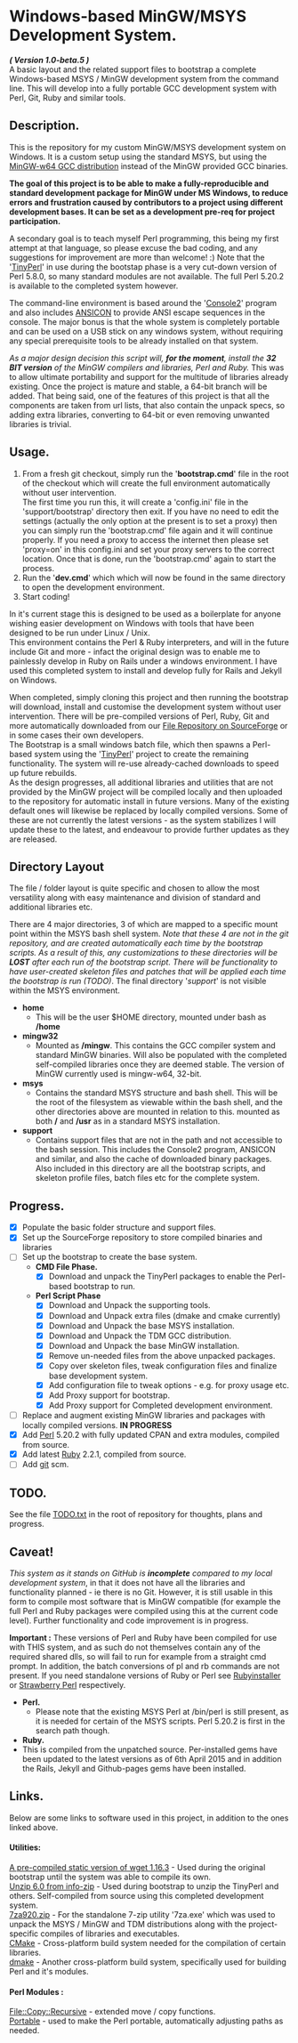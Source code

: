 # Windows-based MinGW/MSYS Development System.
__*( Version 1.0-beta.5 )*__  
A basic layout and the related support files to bootstrap a complete Windows-based MSYS / MinGW development system from the command line. This will develop into a fully portable GCC development system with Perl, Git, Ruby and similar tools.  

## Description.

This is the repository for my custom MinGW/MSYS development system on Windows. It is a custom setup using the standard MSYS, but using the [MinGW-w64 GCC distribution](http://mingw-w64.yaxm.org/doku.php) instead of the MinGW provided GCC binaries.  

__The goal of this project is to be able to make a fully-reproducible and standard development package for MinGW under MS Windows, to reduce errors and frustration caused by contributors to a project using different development bases. It can be set as a development pre-req for project participation.__

A secondary goal is to teach myself Perl programming, this being my first attempt at that language, so please excuse the bad coding, and any suggestions for improvement are more than welcome! :) Note that the '[TinyPerl](http://tinyperl.sourceforge.net/)' in use during the bootstap phase is a very cut-down version of Perl 5.8.0, so many standard modules are not available. The full Perl 5.20.2 is available to the completed system however.

The command-line environment is based around the '[Console2](http://sourceforge.net/projects/console/)' program and also includes [ANSICON](https://github.com/adoxa/ansicon) to provide ANSI escape sequences in the console.
The major bonus is that the whole system is completely portable and can be used on a USB stick on any windows system, without requiring any special prerequisite tools to be already installed on that system.

*As a major design decision this script will, __for the moment__, install the __32 BIT version__ of the MinGW compilers and libraries, Perl and Ruby.* This was to allow ultimate portability and support for the multitude of libraries already existing. Once the project is mature and stable, a 64-bit branch will be added. That being said, one of the features of this project is that all the components are taken from url lists, that also contain the unpack specs, so adding extra libraries, converting to 64-bit or even removing unwanted libraries is trivial.

## Usage.
1. From a fresh git checkout, simply run the '__bootstrap.cmd__' file in the root of the checkout which will create the full environment automatically without user intervention.  
The first time you run this, it will create a 'config.ini' file in the 'support/bootstrap' directory then exit. If you have no need to edit the settings (actually the only option at the present is to set a proxy) then you can simply run the 'bootstrap.cmd' file again and it will continue properly. If you need a proxy to access the internet then please set 'proxy=on' in this config.ini and set your proxy servers to the correct location. Once that is done, run the 'bootstrap.cmd' again to start the process.
2. Run the '__dev.cmd__' which which will now be found in the same directory to open the development environment.
3. Start coding!

In it's current stage this is designed to be used as a boilerplate for anyone wishing easier development on Windows with tools that have been designed to be run under Linux / Unix.  
This environment contains the Perl & Ruby interpreters, and will in the future include Git and more - infact the original design was to enable me to painlessly develop in Ruby on Rails under a windows environment. I have used this completed system to install and develop fully for Rails and Jekyll on Windows.

When completed, simply cloning this project and then running the bootstrap will download, install and customise the development system without user intervention.
There will be pre-compiled versions of Perl, Ruby, Git and more automatically downloaded from our [File Repository on SourceForge](https://sourceforge.net/p/devshellbuilds/) or in some cases their own developers.  
The Bootstrap is a small windows batch file, which then spawns a Perl-based system using the '[TinyPerl](http://tinyperl.sourceforge.net/)' project to create the remaining functionality. The system will re-use already-cached downloads to speed up future rebuilds.  
As the design progresses, all additional libraries and utilities that are not provided by the MinGW project will be compiled locally and then uploaded to the repository for automatic install in future versions. Many of the existing default ones will likewise be replaced by locally compiled versions. Some of these are not currently the latest versions - as the system stabilizes I will update these to the latest, and endeavour to provide further updates as they are released.

## Directory Layout
The file / folder layout is quite specific and chosen to allow the most versatility along with easy maintenance and division of standard and additional libraries etc.

There are 4 major directories, 3 of which are mapped to a specific mount point within the MSYS bash shell system. *Note that these 4 are not in the git repository, and are created automatically each time by the bootstrap scripts. As a result of this, any customizations to these directories will be __LOST__ after each run of the bootstrap script. There will be functionality to have user-created skeleton files and patches that will be applied each time the bootstrap is run (TODO)*. The final directory '*support*' is not visible within the MSYS environment.

- **home**
  - This will be the user $HOME directory, mounted under bash as **/home**
- **mingw32**
  - Mounted as **/mingw**. This contains the GCC compiler system and standard MinGW binaries. Will also be populated with the completed self-compiled libraries once they are deemed stable. The version of MinGW currently used is mingw-w64, 32-bit.
- **msys**
  - Contains the standard MSYS structure and bash shell. This will be the root of the filesystem as viewable within the bash shell, and the other directories above are mounted in relation to this. mounted as both **/** and **/usr** as in a standard MSYS installation.
- **support**
  - Contains support files that are not in the path and not accessible to the bash session. This includes the Console2 program, ANSICON and similar, and also the cache of downloaded binary packages. Also included in this directory are all the bootstrap scripts, and skeleton profile files, batch files etc for the complete system.

## Progress.
- [x] Populate the basic folder structure and support files.
- [x] Set up the SourceForge repository to store compiled binaries and libraries
- [ ] Set up the bootstrap to create the base system.
  - **CMD File Phase.**
    - [x] Download and unpack the TinyPerl packages to enable the Perl-based bootstrap to run.
  - **Perl Script Phase**
    - [x] Download and Unpack the supporting tools.
    - [x] Download and Unpack extra files (dmake and cmake currently)
    - [x] Download and Unpack the base MSYS installation.
    - [x] Download and Unpack the TDM GCC distribution.
    - [x] Download and Unpack the base MinGW installation.
    - [x] Remove un-needed files from the above unpacked packages.
    - [x] Copy over skeleton files, tweak configuration files and finalize base development system.
    - [x] Add configuration file to tweak options - e.g. for proxy usage etc.
    - [x] Add Proxy support for bootstrap.
    - [x] Add Proxy support for Completed development environment.
- [ ] Replace and augment existing MinGW libraries and packages with locally compiled versions. __IN PROGRESS__
- [x] Add [Perl](http://www.perl.org/) 5.20.2 with fully updated CPAN and extra modules, compiled from source.
- [x] Add latest [Ruby](http://www.ruby-lang.org/) 2.2.1, compiled from source.
- [ ] Add [git]() scm.

## TODO.
See the file [TODO.txt](TODO.txt) in the root of repository for thoughts, plans and progress.

## Caveat!
*This system as it stands on GitHub is __incomplete__ compared to my local development system*, in that it does not have all the libraries and functionality planned - ie there is no Git. However, it is still usable in this form to compile most software that is MinGW compatible (for example the full Perl and Ruby packages were compiled using this at the current code level). Further functionality and code improvement is in progress.  

__Important :__ These versions of Perl and Ruby have been compiled for use with THIS system, and as such do not themselves contain any of the required shared dlls, so will fail to run for example from a straight cmd prompt. In addition, the batch conversions of pl and rb commands are not present. If you need standalone versions of Ruby or Perl see [Rubyinstaller](http://rubyinstaller.org) or [Strawberry Perl](http://strawberryperl.com/) respectively.

- __Perl.__
  - Please note that the existing MSYS Perl at /bin/perl is still present, as it is needed for certain of the MSYS scripts. Perl 5.20.2 is first in the search path though.
-  __Ruby.__
  - This is compiled from the unpatched source. Per-installed gems have been updated to the latest versions as of 6th April 2015 and in addition the Rails, Jekyll and Github-pages gems have been installed.

## Links.
Below are some links to software used in this project, in addition to the ones linked above.

#### Utilities:
[A pre-compiled static version of wget 1.16.3](https://eternallybored.org/misc/wget/) - Used during the original bootstrap until the system was able to compile its own.  
[Unzip 6.0 from info-zip](http://www.info-zip.org/UnZip.html) - Used during bootstrap to unzip the TinyPerl and others. Self-compiled from source using this completed development system.  
[7za920.zip](http://sourceforge.net/projects/sevenzip/files/7-Zip/9.20/7za920.zip/download) - For the standalone 7-zip utility '7za.exe' which was used to unpack the MSYS / MinGW and TDM distributions along with the project-specific compiles of libraries and executables.  
[CMake](http://www.cmake.org) - Cross-platform build system needed for the compilation of certain libraries.  
[dmake](http://search.cpan.org/dist/dmake/) - Another cross-platform build system, specifically used for building Perl and it's modules.

#### Perl Modules :
[File::Copy::Recursive](http://search.cpan.org/~dmuey/File-Copy-Recursive-0.38/Recursive.pm) - extended move / copy functions.  
[Portable](http://search.cpan.org/~kmx/Portable-1.22/) - used to make the Perl portable, automatically adjusting paths as needed.
